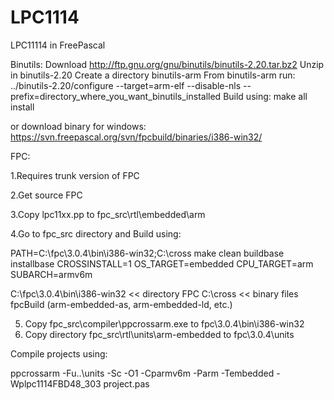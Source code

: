# LPC1114
LPC11114 in FreePascal

Binutils:
Download http://ftp.gnu.org/gnu/binutils/binutils-2.20.tar.bz2
Unzip in binutils-2.20
Create a directory binutils-arm
From binutils-arm run: ../binutils-2.20/configure --target=arm-elf --disable-nls --prefix=directory_where_you_want_binutils_installed
Build using: make all install

or download binary for windows:
https://svn.freepascal.org/svn/fpcbuild/binaries/i386-win32/

FPC:

1.Requires trunk version of FPC

2.Get source FPC

3.Copy lpc11xx.pp to fpc_src\rtl\embedded\arm

4.Go to fpc_src directory and Build using: 


PATH=C:\fpc\3.0.4\bin\i386-win32;C:\cross
make clean buildbase installbase CROSSINSTALL=1 OS_TARGET=embedded CPU_TARGET=arm SUBARCH=armv6m

C:\fpc\3.0.4\bin\i386-win32 << directory FPC
C:\cross  << binary files fpcBuild (arm-embedded-as, arm-embedded-ld, etc.)

5. Copy fpc_src\compiler\ppcrossarm.exe to fpc\3.0.4\bin\i386-win32
6. Copy directory fpc_src\rtl\units\arm-embedded to fpc\3.0.4\units

Compile projects using:

ppcrossarm  -Fu..\units -Sc -O1 -Cparmv6m -Parm -Tembedded -Wplpc1114FBD48_303 project.pas

